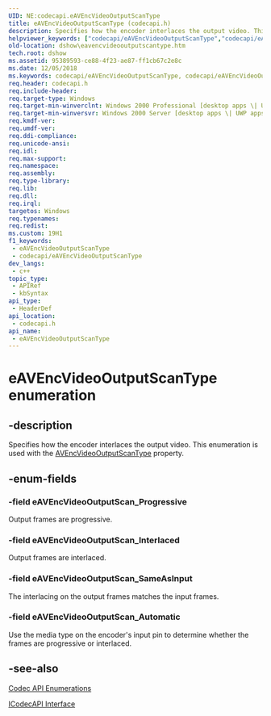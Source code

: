 ```yaml
---
UID: NE:codecapi.eAVEncVideoOutputScanType
title: eAVEncVideoOutputScanType (codecapi.h)
description: Specifies how the encoder interlaces the output video. This enumeration is used with the AVEncVideoOutputScanType property.
helpviewer_keywords: ["codecapi/eAVEncVideoOutputScanType","codecapi/eAVEncVideoOutputScan_Automatic","codecapi/eAVEncVideoOutputScan_Interlaced","codecapi/eAVEncVideoOutputScan_Progressive","codecapi/eAVEncVideoOutputScan_SameAsInput","dshow.eavencvideooutputscantype","eAVEncVideoOutputScanType","eAVEncVideoOutputScanType enumeration [DirectShow]","eAVEncVideoOutputScanTypeEnumeration","eAVEncVideoOutputScan_Automatic","eAVEncVideoOutputScan_Interlaced","eAVEncVideoOutputScan_Progressive","eAVEncVideoOutputScan_SameAsInput"]
old-location: dshow\eavencvideooutputscantype.htm
tech.root: dshow
ms.assetid: 95389593-ce88-4f23-ae87-ff1cb67c2e8c
ms.date: 12/05/2018
ms.keywords: codecapi/eAVEncVideoOutputScanType, codecapi/eAVEncVideoOutputScan_Automatic, codecapi/eAVEncVideoOutputScan_Interlaced, codecapi/eAVEncVideoOutputScan_Progressive, codecapi/eAVEncVideoOutputScan_SameAsInput, dshow.eavencvideooutputscantype, eAVEncVideoOutputScanType, eAVEncVideoOutputScanType enumeration [DirectShow], eAVEncVideoOutputScanTypeEnumeration, eAVEncVideoOutputScan_Automatic, eAVEncVideoOutputScan_Interlaced, eAVEncVideoOutputScan_Progressive, eAVEncVideoOutputScan_SameAsInput
req.header: codecapi.h
req.include-header: 
req.target-type: Windows
req.target-min-winverclnt: Windows 2000 Professional [desktop apps \| UWP apps]
req.target-min-winversvr: Windows 2000 Server [desktop apps \| UWP apps]
req.kmdf-ver: 
req.umdf-ver: 
req.ddi-compliance: 
req.unicode-ansi: 
req.idl: 
req.max-support: 
req.namespace: 
req.assembly: 
req.type-library: 
req.lib: 
req.dll: 
req.irql: 
targetos: Windows
req.typenames: 
req.redist: 
ms.custom: 19H1
f1_keywords:
 - eAVEncVideoOutputScanType
 - codecapi/eAVEncVideoOutputScanType
dev_langs:
 - c++
topic_type:
 - APIRef
 - kbSyntax
api_type:
 - HeaderDef
api_location:
 - codecapi.h
api_name:
 - eAVEncVideoOutputScanType
---
```


# eAVEncVideoOutputScanType enumeration


## -description

Specifies how the encoder interlaces the output video. This enumeration is used with the <a href="https://docs.microsoft.com/windows/desktop/DirectShow/avencvideooutputscantype-property">AVEncVideoOutputScanType</a> property.

## -enum-fields

### -field eAVEncVideoOutputScan_Progressive

Output frames are progressive.

### -field eAVEncVideoOutputScan_Interlaced

Output frames are interlaced.

### -field eAVEncVideoOutputScan_SameAsInput

The interlacing on the output frames matches the input frames.

### -field eAVEncVideoOutputScan_Automatic

Use the media type on the encoder's input pin to determine whether the frames are progressive or interlaced.

## -see-also

<a href="https://docs.microsoft.com/windows/desktop/DirectShow/codec-api-enumerations">Codec API Enumerations</a>



<a href="https://docs.microsoft.com/windows/desktop/api/strmif/nn-strmif-icodecapi">ICodecAPI Interface</a>

